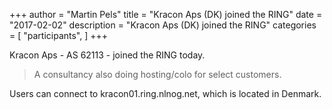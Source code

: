 +++
author = "Martin Pels"
title = "Kracon Aps (DK) joined the RING"
date = "2017-02-02"
description = "Kracon Aps (DK) joined the RING"
categories = [
    "participants",
]
+++

Kracon Aps - AS 62113 - joined the RING today.

> A consultancy also doing hosting/colo for select customers.

Users can connect to kracon01.ring.nlnog.net, which is located in Denmark.

